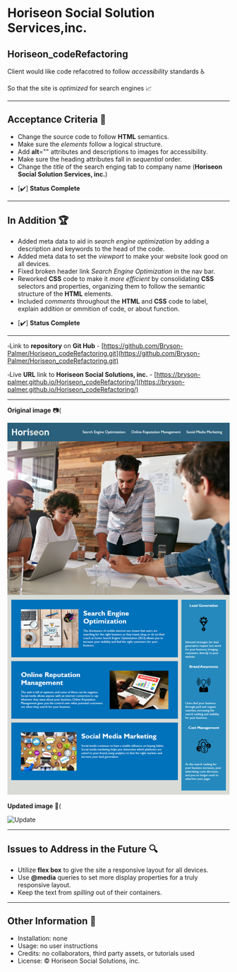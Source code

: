 # Horiseon Social Solution Services,inc. 
## Horiseon_codeRefactoring 
Client would like code refacotred to follow *accessibility* standards ♿ 

So that the site is *optimized* for search engines 📈
______________________
## Acceptance Criteria 💼
* Change the source code to follow **HTML** semantics.
* Make sure the *elements* follow a logical structure.
* Add **alt**="" attributes and descriptions to images for accessibility.
* Make sure the heading attributes fall in *sequential* order.
* Change the *title* of the search enging tab to company name (**Horiseon Social Solution Services, inc.**)

 - [✔️] **Status Complete** 
______________________

## In Addition 🏆
* Added meta data to aid in *search engine optimization* by adding a description and keywords to the head of the code.
* Added meta data to set the *viewport* to make your website look good on all devices.
* Fixed broken header link *Search Engine Optimization* in the nav bar.
* Reworked **CSS** code to make it *more efficient* by consolidating **CSS** selectors and properties,
  organizing them to follow the semantic structure of the **HTML** elements.
* Included *comments* throughout the **HTML** and **CSS** code to label, explain addition or ommition of code, or about function.

 - [✔️] **Status Complete** 
______________________


▫️Link to **repository** on **Git Hub** - [https://github.com/Bryson-Palmer/Horiseon_codeRefactoring.git](https://github.com/Bryson-Palmer/Horiseon_codeRefactoring.git)

▫️Live **URL** link to **Horiseon Social Solutions, inc.** - [https://bryson-palmer.github.io/Horiseon_codeRefactoring/](https://bryson-palmer.github.io/Horiseon_codeRefactoring/)
______________________

**Original image** 📷(

![Original](./assets/images/01-html-css-git-homework-demo.png) 

**Updated image** 📸(

![Update](./assets/images/Horiseon-code-refactor.png) 

_______________________

## Issues to Address in the Future 🔍 

* Utilize **flex box** to give the site a responsive layout for all devices.
* Use **@media** queries to set more display properties for a truly responsive layout.
* Keep the text from *spilling* out of their containers.

________________________

## Other Information 📡
* Installation: none
* Usage: no user instructions
* Credits: no collaborators, third party assets, or tutorials used
* License: ©️ Horiseon Social Solutions, inc.